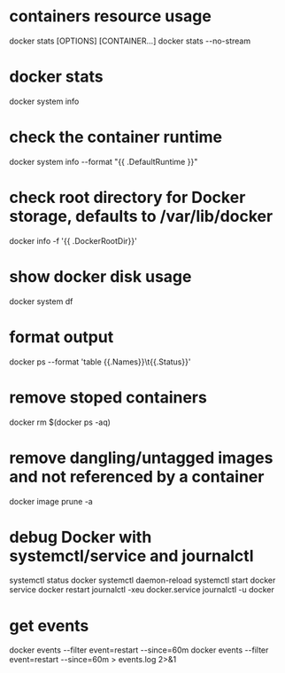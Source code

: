 # containers resource usage
docker stats [OPTIONS] [CONTAINER...]
docker stats --no-stream

# docker stats
docker system info

# check the container runtime
docker system info --format "{{ .DefaultRuntime }}"

# check root directory for Docker storage, defaults to /var/lib/docker
docker info -f '{{ .DockerRootDir}}'

# show docker disk usage
docker system df

# format output
docker ps --format 'table {{.Names}}\t{{.Status}}'

# remove stoped containers  
docker rm $(docker ps -aq)

# remove dangling/untagged images and not referenced by a container
docker image prune -a

# debug Docker with systemctl/service and journalctl
systemctl status docker
systemctl daemon-reload
systemctl start docker
service docker restart
journalctl -xeu docker.service
journalctl -u docker

# get events
docker events --filter event=restart --since=60m
docker events --filter event=restart --since=60m > events.log 2>&1